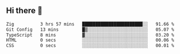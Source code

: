 ## Hi there 👋

 <!--START_SECTION:waka-->

```txt
Zig          3 hrs 57 mins   ███████████████████████░░   91.66 %
Git Config   13 mins         █▒░░░░░░░░░░░░░░░░░░░░░░░   05.07 %
TypeScript   8 mins          ▓░░░░░░░░░░░░░░░░░░░░░░░░   03.20 %
HTML         0 secs          ░░░░░░░░░░░░░░░░░░░░░░░░░   00.06 %
CSS          0 secs          ░░░░░░░░░░░░░░░░░░░░░░░░░   00.01 %
```

<!--END_SECTION:waka-->

<!--
**ValentinRapp/ValentinRapp** is a ✨ _special_ ✨ repository because its `README.md` (this file) appears on your GitHub profile.

Here are some ideas to get you started:

- 🔭 I’m currently working on ...
- 🌱 I’m currently learning ...
- 👯 I’m looking to collaborate on ...
- 🤔 I’m looking for help with ...
- 💬 Ask me about ...
- 📫 How to reach me: ...
- 😄 Pronouns: ...
- ⚡ Fun fact: ...
-->
